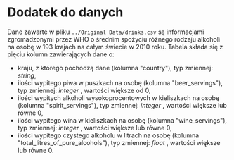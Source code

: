 # Dodatek do danych
Dane zawarte w pliku `../Original Data/drinks.csv` są informacjami zgromadzonymi przez WHO o średnim spożyciu różnego rodzaju alkoholi na osobę w 193 krajach na całym świecie w 2010 roku. Tabela składa się z pięciu kolumn zawierających dane o:
- kraju, z którego pochodzą dane (kolumna "country"), typ zmiennej: *string*,
- ilości wypitego piwa w puszkach na osobę (kolumna "beer_servings"), typ zmiennej: *integer* , wartości większe od 0,
- ilości wypitych alkoholi wysokoprocentowych w kieliszkach na osobę (kolumna "spirit_servings"), typ zmiennej: *integer* , wartości większe lub równe 0,
- ilości wypitego wina w kieliszkach na osobę (kolumna "wine_servings"), typ zmiennej: *integer* , wartości większe lub równe 0,
- ilości wypitego czystego alkoholu w litrach na osobę (kolumna "total_litres_of_pure_alcohols"), typ zmiennej: *float* , wartości większe lub równe 0.
